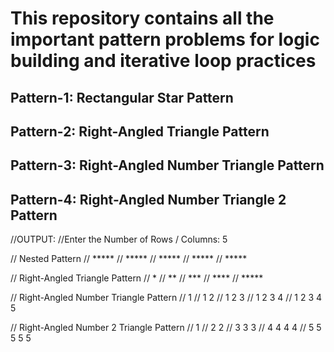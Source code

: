 # This repository contains all the important pattern problems for logic building and iterative loop practices

## Pattern-1: Rectangular Star Pattern
## Pattern-2: Right-Angled Triangle Pattern
## Pattern-3: Right-Angled Number Triangle Pattern
## Pattern-4: Right-Angled Number Triangle 2 Pattern

//OUTPUT: 
//Enter the Number of Rows / Columns: 5

// Nested Pattern
// *****
// *****
// *****
// *****
// *****

// Right-Angled Triangle Pattern
// *
// **
// ***
// ****
// *****

// Right-Angled Number Triangle Pattern
// 1 
// 1 2 
// 1 2 3 
// 1 2 3 4 
// 1 2 3 4 5 

// Right-Angled Number 2 Triangle Pattern
// 1 
// 2 2 
// 3 3 3 
// 4 4 4 4 
// 5 5 5 5 5 
